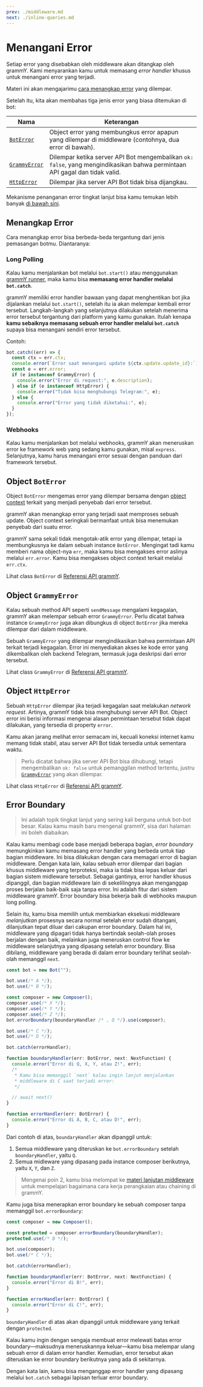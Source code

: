 ```yaml
---
prev: ./middleware.md
next: ./inline-queries.md
---
```


# Menangani Error

Setiap error yang disebabkan oleh middleware akan ditangkap oleh grammY.
Kami menyarankan kamu untuk memasang _error handler_ khusus untuk menangani error yang terjadi.

Materi ini akan mengajarimu [cara menangkap error](#menangkap-error) yang dilempar.

Setelah itu, kita akan membahas tiga jenis error yang biasa ditemukan di bot:

| Nama                                | Keterangan                                                                                                                 |
| ----------------------------------- | -------------------------------------------------------------------------------------------------------------------------- |
| [`BotError`](#objek-boterror)       | Object error yang membungkus error apapun yang dilempar di middleware (contohnya, dua error di bawah).                     |
| [`GrammyError`](#objek-grammyerror) | Dilempar ketika server API Bot mengembalikan `ok: false`, yang mengindikasikan bahwa permintaan API gagal dan tidak valid. |
| [`HttpError`](#objek-httperror)     | Dilempar jika server API Bot tidak bisa dijangkau.                                                                         |

Mekanisme penanganan error tingkat lanjut bisa kamu temukan lebih banyak [di bawah sini](#error-boundary).

## Menangkap Error

Cara menangkap error bisa berbeda-beda tergantung dari jenis pemasangan botmu. Diantaranya:

### Long Polling

Kalau kamu menjalankan bot melalui `bot.start()` atau menggunakan [grammY runner](../plugins/runner.md), maka kamu bisa **memasang error handler melalui `bot.catch`**.

grammY memiliki error handler bawaan yang dapat menghentikan bot jika dijalankan melalui `bot.start()`, setelah itu ia akan melempar kembali error tersebut.
Langkah-langkah yang selanjutnya dilakukan setelah menerima error tersebut tergantung dari platform yang kamu gunakan.
Itulah kenapa **kamu sebaiknya memasang sebuah error handler melalui `bot.catch`** supaya bisa menangani sendiri error tersebut.

Contoh:

```ts
bot.catch((err) => {
  const ctx = err.ctx;
  console.error(`Error saat menangani update ${ctx.update.update_id}:`);
  const e = err.error;
  if (e instanceof GrammyError) {
    console.error("Error di request:", e.description);
  } else if (e instanceof HttpError) {
    console.error("Tidak bisa menghubungi Telegram:", e);
  } else {
    console.error("Error yang tidak diketahui:", e);
  }
});
```

### Webhooks

Kalau kamu menjalankan bot melalui webhooks, grammY akan meneruskan error ke framework web yang sedang kamu gunakan, misal `express`.
Selanjutnya, kamu harus menangani error sesuai dengan panduan dari framework tersebut.

## Object `BotError`

Object `BotError` mengemas error yang dilempar bersama dengan [object context](./context.md) terkait yang menjadi penyebab dari error tersebut.

grammY akan menangkap error yang terjadi saat memproses sebuah update.
Object context seringkali bermanfaat untuk bisa menemukan penyebab dari suatu error.

grammY sama sekali tidak mengotak-atik error yang dilempar, tetapi ia membungkusnya ke dalam sebuah instance `BotError`.
Mengingat tadi kamu memberi nama object-nya `err`, maka kamu bisa mengakses error aslinya melalui `err.error`.
Kamu bisa mengakses object context terkait melalui `err.ctx`.

Lihat class `BotError` di [Referensi API grammY](/ref/core/BotError.md).

## Object `GrammyError`

Kalau sebuah method API seperti `sendMessage` mengalami kegagalan, grammY akan melempar sebuah error `GrammyError`.
Perlu dicatat bahwa instance `GrammyError` juga akan dibungkus di object `BotError` jika mereka dilempar dari dalam middleware.

Sebuah `GrammyError` yang dilempar mengindikasikan bahwa permintaan API terkait terjadi kegagalan.
Error ini menyediakan akses ke kode error yang dikembalikan oleh backend Telegram, termasuk juga deskripsi dari error tersebut.

Lihat class `GrammyError` di [Referensi API grammY](/ref/core/GrammyError.md).

## Object `HttpError`

Sebuah `HttpError` dilempar jika terjadi kegagalan saat melakukan _network request_.
Artinya, grammY tidak bisa menghubungi server API Bot.
Object error ini berisi informasi mengenai alasan permintaan tersebut tidak dapat dilakukan, yang tersedia di property `error`.

Kamu akan jarang melihat error semacam ini, kecuali koneksi internet kamu memang tidak stabil, atau server API Bot tidak tersedia untuk sementara waktu.

> Perlu dicatat bahwa jika server API Bot bisa dihubungi, tetapi mengembalikan `ok: false` untuk pemanggilan method tertentu, justru [`GrammyError`](./errors.md#object-grammyerror) yang akan dilempar.

Lihat class `HttpError` di [Referensi API grammY](/ref/core/HttpError.md).

## Error Boundary

> Ini adalah topik tingkat lanjut yang sering kali berguna untuk bot-bot besar.
> Kalau kamu masih baru mengenal grammY, sisa dari halaman ini boleh diabaikan.

Kalau kamu membagi code base menjadi beberapa bagian, _error boundary_ memungkinkan kamu memasang error handler yang berbeda untuk tiap bagian middleware.
Ini bisa dilakukan dengan cara memagari error di bagian middleware.
Dengan kata lain, kalau sebuah error dilempar dari bagian khusus middleware yang terproteksi, maka ia tidak bisa lepas keluar dari bagian sistem midleware tersebut.
Sebagai gantinya, error handler khusus dipanggil, dan bagian middleware lain di sekelilingnya akan menganggap proses berjalan baik-baik saja tanpa error.
Ini adalah fitur dari sistem middleware grammY.
Error boundary bisa bekerja baik di webhooks maupun long polling.

Selain itu, kamu bisa memilih untuk membiarkan eksekusi middleware _melanjutkan_ prosesnya secara normal setelah error sudah ditangani, dilanjutkan tepat diluar dari cakupan error boundary.
Dalam hal ini, middleware yang dipagari tidak hanya bertindak seolah-olah proses berjalan dengan baik, melainkan juga meneruskan control flow ke middleware selanjutnya yang dipasang setelah error boundary.
Bisa dibilang, middleware yang berada di dalam error boundary terlihat seolah-olah memanggil `next`.

```ts
const bot = new Bot("");

bot.use(/* A */);
bot.use(/* B */);

const composer = new Composer();
composer.use(/* X */);
composer.use(/* Y */);
composer.use(/* Z */);
bot.errorBoundary(boundaryHandler /* , Q */).use(composer);

bot.use(/* C */);
bot.use(/* D */);

bot.catch(errorHandler);

function boundaryHandler(err: BotError, next: NextFunction) {
  console.error("Error di Q, X, Y, atau Z!", err);
  /*
   * Kamu bisa memanggil `next` kalau ingin lanjut menjalankan
   * middleware di C saat terjadi error:
   */

  // await next()
}

function errorHandler(err: BotError) {
  console.error("Error di A, B, C, atau D!", err);
}
```

Dari contoh di atas, `boundaryHandler` akan dipanggil untuk:

1. Semua middleware yang diteruskan ke `bot.errorBoundary` setelah `boundaryHandler`, yaitu `Q`.
2. Semua midleware yang dipasang pada instance composer berikutnya, yaitu `X`, `Y`, dan `Z`.

> Mengenai poin 2, kamu bisa melompat ke [materi lanjutan middleware](../advanced/middleware.md) untuk mempelajari bagaimana cara kerja perangkaian atau chaining di grammY.

Kamu juga bisa menerapkan error boundary ke sebuah composer tanpa memanggil `bot.errorBoundary`:

```ts
const composer = new Composer();

const protected = composer.errorBoundary(boundaryHandler);
protected.use(/* B */);

bot.use(composer);
bot.use(/* C */);

bot.catch(errorHandler);

function boundaryHandler(err: BotError, next: NextFunction) {
  console.error("Error di B!", err);
}

function errorHandler(err: BotError) {
  console.error("Error di C!", err);
}
```

`boundaryHandler` di atas akan dipanggil untuk middleware yang terkait dengan `protected`.

Kalau kamu ingin dengan sengaja membuat error melewati batas error boundary—maksudnya meneruskannya keluar—kamu bisa melempar ulang sebuah error di dalam error handler.
Kemudian, error tersebut akan diteruskan ke error boundary berikutnya yang ada di sekitarnya.

Dengan kata lain, kamu bisa menganggap error handler yang dipasang melalui `bot.catch` sebagai lapisan terluar error boundary.
